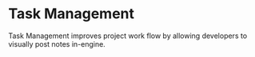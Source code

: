 # Task Management
Task Management improves project work flow by allowing developers to visually post notes in-engine.

